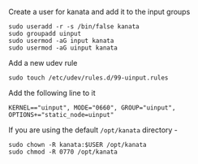 Create a user for kanata and add it to the input groups

```
sudo useradd -r -s /bin/false kanata
sudo groupadd uinput
sudo usermod -aG input kanata
sudo usermod -aG uinput kanata
```

Add a new udev rule

```
sudo touch /etc/udev/rules.d/99-uinput.rules
```

Add the following line to it

```
KERNEL=="uinput", MODE="0660", GROUP="uinput", OPTIONS+="static_node=uinput"
```

If you are using the default `/opt/kanata` directory -

```
sudo chown -R kanata:$USER /opt/kanata
sudo chmod -R 0770 /opt/kanata
```

